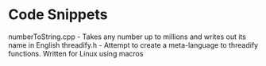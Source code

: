# Code Snippets

numberToString.cpp - Takes any number up to millions and writes out its name in English
threadify.h - Attempt to create a meta-language to threadify functions. Written for Linux using macros
